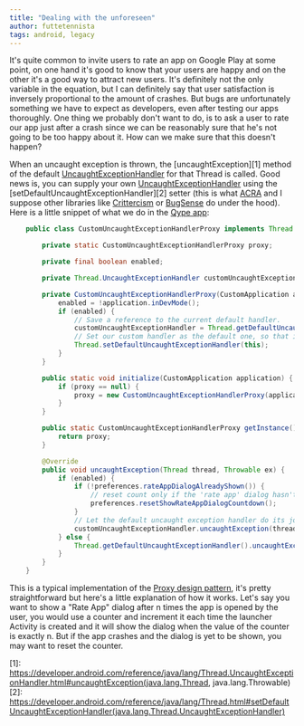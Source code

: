 ```yaml
---
title: "Dealing with the unforeseen"
author: futtetennista
tags: android, legacy
---
```


It's quite common to invite users to rate an app on Google Play at some point, on one hand it's good to know that your users are happy and on the other it's a good way to attract new users. It's definitely not the only variable in the equation, but I can definitely say that user satisfaction is inversely proportional to the amount of crashes. But bugs are unfortunately something we have to expect as developers, even after testing our apps thoroughly. One thing we probably don't want to do, is to ask a user to rate our app just after a crash since we can be reasonably sure that he's not going to be too happy about it. How can we make sure that this doesn't happen?
<!--more-->
When an uncaught exception is thrown, the [uncaughtException][1] method of the default [UncaughtExceptionHandler](https://developer.android.com/reference/java/lang/Thread.UncaughtExceptionHandler.html) for that Thread is called. Good news is, you can supply your own [UncaughtExceptionHandler](https://developer.android.com/reference/java/lang/Thread.UncaughtExceptionHandler.html) using the [setDefaultUncaughtExceptionHandler][2] setter (this is what [ACRA](https://www.google.com/url?sa=t&rct=j&q=&esrc=s&source=web&cd=1&cad=rja&ved=0CDYQFjAA&url=http%3A%2F%2Fcode.google.com%2Fp%2Facra%2F&ei=kAwBUezwL8_IsgbIvYH4Dg&usg=AFQjCNF1L9fawVNYyKuqqIa7q22TBcL08w&sig2=_FrQnihkSMcsqGUV5XXp1A&bvm=bv.41524429,d.Yms) and I suppose other libraries like [Crittercism](https://www.crittercism.com/) or [BugSense](https://www.bugsense.com/) do under the hood). Here is a little snippet of what we do in the [Qype app](https://play.google.com/store/apps/details?id=com.qype.radar):
```java
	public class CustomUncaughtExceptionHandlerProxy implements Thread.UncaughtExceptionHandler {

	    private static CustomUncaughtExceptionHandlerProxy proxy;

	    private final boolean enabled;

	    private Thread.UncaughtExceptionHandler customUncaughtExceptionHandler;

	    private CustomUncaughtExceptionHandlerProxy(CustomApplication application) {
	        enabled = !application.inDevMode();
	        if (enabled) {
	            // Save a reference to the current default handler.
	            customUncaughtExceptionHandler = Thread.getDefaultUncaughtExceptionHandler();
	            // Set our custom handler as the default one, so that it's first notified when something ugly happens.
	            Thread.setDefaultUncaughtExceptionHandler(this);
	        }
	    }

	    public static void initialize(CustomApplication application) {
	        if (proxy == null) {
	            proxy = new CustomUncaughtExceptionHandlerProxy(application);
	        }
	    }

	    public static CustomUncaughtExceptionHandlerProxy getInstance() {
	        return proxy;
	    }

	    @Override
	    public void uncaughtException(Thread thread, Throwable ex) {
	        if (enabled) {
	            if (!preferences.rateAppDialogAlreadyShown()) {
	                // reset count only if the 'rate app' dialog hasn't been already shown.
	                preferences.resetShowRateAppDialogCountdown();
	            }
	            // Let the default uncaught exception handler do its job.
	            customUncaughtExceptionHandler.uncaughtException(thread, ex);
	        } else {
	            Thread.getDefaultUncaughtExceptionHandler().uncaughtException(thread, ex);
	        }
	    }
	}
```
This is a typical implementation of the [Proxy design pattern](http://en.wikipedia.org/wiki/Proxy_pattern), it's pretty straightforward but here's a little explanation of how it works. Let's say you want to show a "Rate App" dialog after n times the app is opened by the user, you would use a counter and increment it each time the launcher Activity is created and it will show the dialog when the value of the counter is exactly n. But if the app crashes and the dialog is yet to be shown, you may want to reset the counter.

[1]: https://developer.android.com/reference/java/lang/Thread.UncaughtExceptionHandler.html#uncaughtException(java.lang.Thread, java.lang.Throwable)
[2]: https://developer.android.com/reference/java/lang/Thread.html#setDefaultUncaughtExceptionHandler(java.lang.Thread.UncaughtExceptionHandler)
